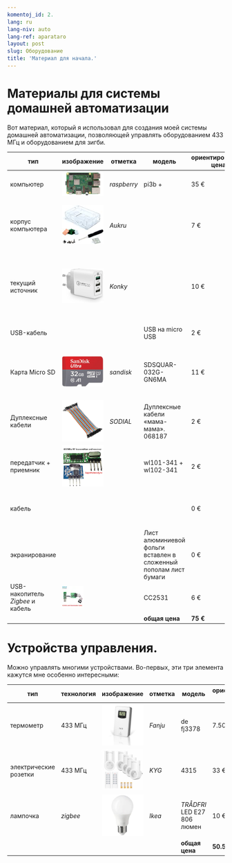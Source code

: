 ```yaml
---
komentoj_id: 2.
lang: ru
lang-niv: auto
lang-ref: aparataro
layout: post
slug: Оборудование
title: 'Материал для начала.'
---
```

   
# Материалы для системы домашней автоматизации

Вот материал, который я использовал для создания моей системы домашней автоматизации, позволяющей управлять оборудованием 433 МГц и оборудованием для зигби.

| тип | изображение | отметка | модель | ориентировочная цена | Почему |
| --- | --- | --- | --- | --- | --- | 
| компьютер |![](/public/pi.jpg) | _raspberry_ | pi3b + | 35 € | без вентилятора, дешево, есть gpio, wifi, LAN RJ45 |
| корпус компьютера |![](/public/loĝejo.jpg) | _Aukru_ | | 7 € | Подходит любой компьютерный корпус для _raspberry-pi3_ . Выберите тот, который вам больше нравится.
| текущий источник |![](/public/elektroprovizo.jpg) | _Konky_ | | 10 € | Когда мой специальный " _raspberry-pi3_"оказался слишком слабым, я успешно заменил его на этот. Подойдут многие другие модели.
| USB-кабель | | | USB на micro USB | 2 € | подключить _raspberry-pi3_ к источнику питания |
| Карта Micro SD |![](/public/SD.jpg) | _sandisk_ | SDSQUAR-032G-GN6MA | 11 € | Пи нужна качественная карта, настоятельно рекомендуется использовать карту известного бренда. |
| Дуплексные кабели |![](/public/dupont.jpg) | _SODIAL_ | Дуплексные кабели «мама-мама». 068187 | 2 € | подключить устройства 433 МГц и прошить USB-накопитель zigbee |
| передатчик + приемник |![](/public/dissendilo-ricevilo-433Mhz.jpg) | | wl101-341 + wl102-341 | 2 € | 433 МГц супергетеродинный передатчик + приемник |
| кабель | | || 0 € | кусок кабеля для создания антенны. Например, старый 3-х метровый сетевой кабель.
| экранирование | | | Лист алюминиевой фольги вставлен в сложенный пополам лист бумаги | 0 € | для защиты приемника 433 МГц от помех, создаваемых _raspberry-pi3_. |
| USB-накопитель _Zigbee_ и кабель |![](/public/cc2531+kablo.jpg) | | CC2531 | 6 € | ключ _zigbee_ и кабель загрузки для CC |
| | | | **общая цена** | **75 €** | 



# Устройства управления.

Можно управлять многими устройствами. Во-первых, эти три элемента кажутся мне особенно интересными:

| тип | технология | изображение | отметка | модель | ориентировочная цена | Почему |
| --- | --- | --- | --- | --- | --- | --- |
| термометр | 433 МГц | ![](/public/fanju.jpeg)| _Fanju_ | de fj3378 | 7.50 € | термометр с экраном по разумной цене. |
| электрические розетки | 433 МГц |![](/public/KYG.jpg)| _KYG_ | 4315 | 33 € | 5 розеток с дистанционным управлением по разумной цене. |
| лампочка | _zigbee_ |![](/public/tradfri.jpg)| _Ikea_ | _TRÅDFRI_ LED E27 806 люмен | 10 € | регулируемая лампочка по разумной цене. |
| | | | | **общая цена** | **50.5 €** | |

